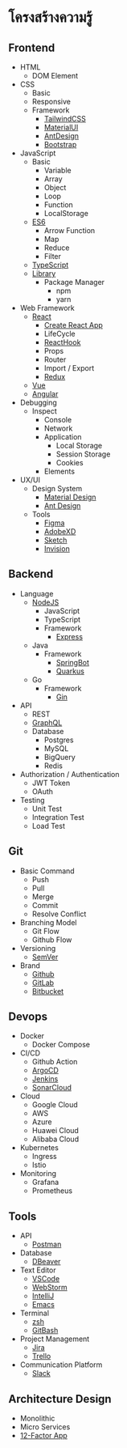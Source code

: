 # โครงสร้างความรู้

## Frontend

* HTML
  * DOM Element
* CSS
  * Basic
  * Responsive
  * Framework
    * [TailwindCSS](https://tailwindcss.com)
    * [MaterialUI](https://tailwindcss.com)
    * [AntDesign](https://ant.design)
    * [Bootstrap](https://getbootstrap.com)
* JavaScript
  * Basic
    * Variable
    * Array
    * Object
    * Loop
    * Function
    * LocalStorage
  * [ES6](https://www.youtube.com/watch?v=ReGM0zubxfI)
    * Arrow Function
    * Map
    * Reduce
    * Filter
  * [TypeScript](https://www.typescriptlang.org)
  * [Library](https://www.npmjs.com)
    * Package Manager
      * npm
      * yarn
* Web Framework
  * [React](https://reactjs.org)
    * [Create React App](https://reactjs.org/docs/create-a-new-react-app.html)
    * LifeCycle
    * [ReactHook](https://reactjs.org/docs/hooks-intro.html)
    * Props
    * Router
    * Import / Export
    * [Redux](https://redux.js.org)
  * [Vue](https://vuejs.org)
  * [Angular](https://angular.io)
* Debugging
  * Inspect
    * Console
    * Network
    * Application
      * Local Storage
      * Session Storage
      * Cookies
    * Elements
* UX/UI
  * Design System
    * [Material Design](https://material.io/design)
    * [Ant Design](https://ant.design)
  * Tools
    * [Figma](https://www.figma.com)
    * [AdobeXD](https://www.adobe.com/th\_th/products/xd.html)
    * [Sketch](https://www.sketch.com)
    * [Invision](https://www.invisionapp.com)

## Backend

* Language
  * [NodeJS](https://nodejs.org)
    * JavaScript
    * TypeScript
    * Framework
      * [Express](https://expressjs.com)
  * Java
    * Framework
      * [SpringBot](https://spring.io)
      * [Quarkus](https://quarkus.io)
  * Go
    * Framework
      * [Gin](https://github.com/gin-gonic/gin)
* API
  * REST
  * [GraphQL](https://graphql.org)
  * Database
    * Postgres
    * MySQL
    * BigQuery
    * Redis
* Authorization / Authentication
  * JWT Token
  * OAuth
* Testing
  * Unit Test
  * Integration Test
  * Load Test

## Git

* Basic Command
  * Push
  * Pull
  * Merge
  * Commit
  * Resolve Conflict
* Branching Model
  * Git Flow
  * Github Flow
* Versioning
  * [SemVer](https://semver.org)
* Brand
  * [Github](https://github.com)
  * [GitLab](https://gitlab.com)
  * [Bitbucket](https://bitbucket.org)

## Devops

* Docker
  * Docker Compose
* CI/CD
  * Github Action
  * [ArgoCD](https://argo-cd.readthedocs.io/en/stable/)
  * [Jenkins](https://www.jenkins.io)
  * [SonarCloud](https://sonarcloud.io)
* Cloud
  * Google Cloud
  * AWS
  * Azure
  * Huawei Cloud
  * Alibaba Cloud
* Kubernetes
  * Ingress
  * Istio
* Monitoring
  * Grafana
  * Prometheus

## Tools

* API
  * [Postman](https://www.postman.com)
* Database
  * [DBeaver](https://dbeaver.io)
* Text Editor
  * [VSCode](https://code.visualstudio.com)
  * [WebStorm](https://www.jetbrains.com/webstorm/)
  * [IntelliJ](https://www.jetbrains.com/idea/)
  * [Emacs](https://www.gnu.org/software/emacs/)
* Terminal
  * [zsh](https://blog.nextzy.me/%E0%B8%A1%E0%B8%B2%E0%B8%9B%E0%B8%A3%E0%B8%B1%E0%B8%9A%E0%B9%81%E0%B8%95%E0%B9%88%E0%B8%87terminal-%E0%B8%84%E0%B8%B8%E0%B8%93%E0%B9%80%E0%B8%97%E0%B9%88%E0%B8%82%E0%B8%B6%E0%B9%89%E0%B8%99-300-%E0%B8%94%E0%B9%89%E0%B8%A7%E0%B8%A2-oh-my-zsh-983143704641)
  * [GitBash](https://git-scm.com/downloads)
* Project Management
  * [Jira](https://www.atlassian.com/software/jira)
  * [Trello](https://trello.com/th)
* Communication Platform
  * [Slack](https://slack.com)

## Architecture Design

* Monolithic
* Micro Services
* [12-Factor App](https://12factor.net)
